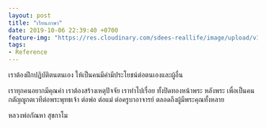 ```yaml
---
layout: post
title: "เรียนภาษา"
date: 2019-10-06 22:39:40 +0700
feature-img: "https://res.cloudinary.com/sdees-reallife/image/upload/v1555658919/sample_feature_img.png"
tags:
- Reference
---
```

เราต้องฝึกปฏิบัติตนตนเอง ให้เป็นคนมีค่ามีประโยชน์ต่อตนเองและผู้อื่น

เราทุกคนอยากมีคุณค่า เราต้องสร้างเหตุปัจจัย เราทำไปเรื่อย ทั้งปิดทองหน้าพระ หลังพระ เพื่อเป็นคนกตัญญูกตเวทีต่อพระพุทธเจ้า ต่อพ่อ ต่อแม่ ต่อครูบาอาจารย์ ตลอดถึงผู้มีพระคุณทั้งหลาย

หลวงพ่อกัณหา สุขกาโม
